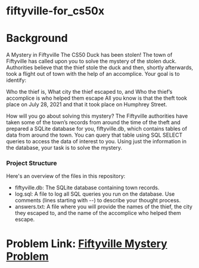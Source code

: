 # fiftyville-for_cs50x

# Background
A Mystery in Fiftyville
The CS50 Duck has been stolen! The town of Fiftyville has called upon you to solve the mystery of the stolen duck. Authorities believe that the thief stole the duck and then, shortly afterwards, took a flight out of town with the help of an accomplice. Your goal is to identify:

Who the thief is,
What city the thief escaped to, and
Who the thief’s accomplice is who helped them escape
All you know is that the theft took place on July 28, 2021 and that it took place on Humphrey Street.

How will you go about solving this mystery? The Fiftyville authorities have taken some of the town’s records from around the time of the theft and prepared a SQLite database for you, fiftyville.db, which contains tables of data from around the town. You can query that table using SQL SELECT queries to access the data of interest to you. Using just the information in the database, your task is to solve the mystery.



### Project Structure
Here's an overview of the files in this repository:

* fiftyville.db: The SQLite database containing town records.
* log.sql: A file to log all SQL queries you run on the database. Use comments (lines starting with --) to describe your thought process.
* answers.txt: A file where you will provide the names of the thief, the city they escaped to, and the name of the accomplice who helped them escape.

# Problem Link: [Fiftyville Mystery Problem](https://cs50.harvard.edu/x/2023/psets/7/fiftyville/)

